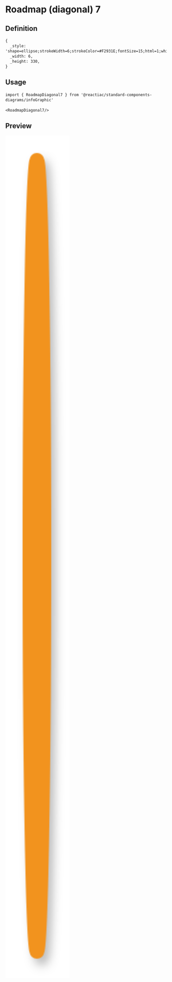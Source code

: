 # Roadmap (diagonal) 7

## Definition

```
{
  _style: 'shape=ellipse;strokeWidth=6;strokeColor=#F2931E;fontSize=15;html=1;whiteSpace=wrap;fontStyle=1;fontColor=#F2931E;shadow=1;',
  _width: 6,
  _height: 330,
}
```

## Usage

```
import { RoadmapDiagonal7 } from '@reactiac/standard-components-diagrams/infoGraphic'

<RoadmapDiagonal7/>
```

## Preview

<img src="./roadmap-diagonal-7.png" width="200"/>

